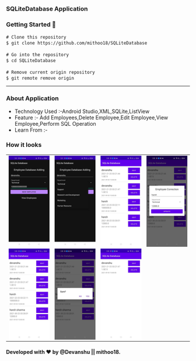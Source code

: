 ### SQLiteDatabase Application

### Getting Started 🚀

```
# Clone this repository
$ git clone https://github.com/mithoo18/SQLiteDatabase

# Go into the repository
$ cd SQLiteDatabase

# Remove current origin repository
$ git remote remove origin
```

---
### About Application

- Technology Used :-Android Studio,XML,SQLite,ListView
- Feature :- Add Employees,Delete Employee,Edit Employee,View Employee,Perform SQL Operation
- Learn From :- <a href="https://www.simplifiedcoding.net/android-sqlite-database-example"></a>

### How it looks 
<table>
<tr>
  <td><img align="left" src="https://github.com/mithoo18/SQLiteDatabase/blob/master/gitimg/1.jpg" alt="1 Img" /></td>
  <td><img align="right" src="https://github.com/mithoo18/SQLiteDatabase/blob/master/gitimg/2.jpg" alt="2 Img" /></td>
  <td><img align="left" src="https://github.com/mithoo18/SQLiteDatabase/blob/master/gitimg/3.jpg" alt="3 Img" /></td>
  <td><img align="right" src="https://github.com/mithoo18/SQLiteDatabase/blob/master/gitimg/4.jpg" alt="4 Img" /></td>
</tr>
<tr>
  <td><img align="left" src="https://github.com/mithoo18/SQLiteDatabase/blob/master/gitimg/5.jpg" alt="5 Img" /></td>
  <td><img align="right" src="https://github.com/mithoo18/SQLiteDatabase/blob/master/gitimg/6.jpg" alt="6 Img" /></td>
  <td><img align="left" src="https://github.com/mithoo18/SQLiteDatabase/blob/master/gitimg/7.jpg" alt="7 Img" /></td> 
 </tr>
</table>


#### Developed with ❤ by @Devanshu || mithoo18.
